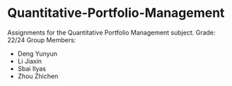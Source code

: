 # Quantitative-Portfolio-Management
Assignments for the Quantitative Portfolio Management subject.
Grade: 22/24
Group Members:
- Deng Yunyun
- Li Jiaxin
- Sbai Ilyas
- Zhou Zhichen
